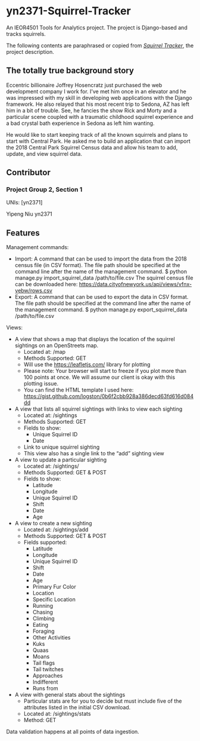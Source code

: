 # yn2371-Squirrel-Tracker
An IEOR4501 Tools for Analytics project. The project is Django-based and tracks squirrels.

The following contents are paraphrased or copied from [*Squirrel Tracker*](https://docs.google.com/document/d/1SPv3fMDKiemrR86rD-S9ecvI2npz3PljDzwCfxK2x5g/edit), the project description.

The totally true background story
------------------------------------
Eccentric billionaire Joffrey Hosencratz just purchased the web development company I work for. I’ve met him once in an elevator and he was impressed with my skill in developing web applications with the Django framework. He also relayed that his most recent trip to Sedona, AZ has left him in a bit of trouble. See, he fancies the show Rick and Morty and a particular scene coupled with a traumatic childhood squirrel experience and a bad crystal bath experience in Sedona as left him wanting. 

He would like to start keeping track of all the known squirrels and plans to start with Central Park. He asked me to build an application that can import the 2018 Central Park Squirrel Census data and allow his team to add, update, and view squirrel data. 


Contributor
--------------------------------------
### Project Group 2, Section 1

UNIs: [yn2371]

Yipeng Niu yn2371


Features
--------------------------------------
Management commands:
* Import: A command that can be used to import the data from the 2018 census file (in CSV format). The file path should be specified at the command line after the name of the management command. 
	$ python manage.py import_squirrel_data /path/to/file.csv
	The squirrel census file can be downloaded here: https://data.cityofnewyork.us/api/views/vfnx-vebw/rows.csv
* Export: A command that can be used to export the data in CSV format. The file path should be specified at the command line after the name of the management command. 
	$ python manage.py export_squirrel_data /path/to/file.csv

Views:
* A view that shows a map that displays the location of the squirrel sightings on an OpenStreets map.
  * Located at: /map
  * Methods Supported: GET
  * Will use the https://leafletjs.com/ library for plotting
  * Please note: Your browser will start to freeze if you plot more than 100 points at once. We will assume our client is okay with this plotting issue.
  * You can find the HTML template I used here: https://gist.github.com/logston/0b6f2cbb928a386decd63fd616d084dd
* A view that lists all squirrel sightings with links to view each sighting
  * Located at: /sightings
  * Methods Supported: GET
  * Fields to show:
    * Unique Squirrel ID
    * Date
  * Link to unique squirrel sighting
  * This view also has a single link to the “add” sighting view
* A view to update a particular sighting
  * Located at: /sightings/<unique-squirrel-id>
  * Methods Supported: GET & POST
  * Fields to show:
    * Latitude
    * Longitude
    * Unique Squirrel ID
    * Shift
    * Date
    * Age
* A view to create a new sighting
  * Located at: /sightings/add
  * Methods Supported: GET & POST
  * Fields supported:
    * Latitude
    * Longitude
    * Unique Squirrel ID
    * Shift
    * Date
    * Age
    * Primary Fur Color
    * Location
    * Specific Location
    * Running
    * Chasing
    * Climbing
    * Eating
    * Foraging
    * Other Activities
    * Kuks
    * Quaas
    * Moans
    * Tail flags
    * Tail twitches
    * Approaches
    * Indifferent
    * Runs from
* A view with general stats about the sightings
  * Particular stats are for you to decide but must include five of the attributes listed in the initial CSV download. 
  * Located at: /sightings/stats
  * Method: GET

Data validation happens at all points of data ingestion.
